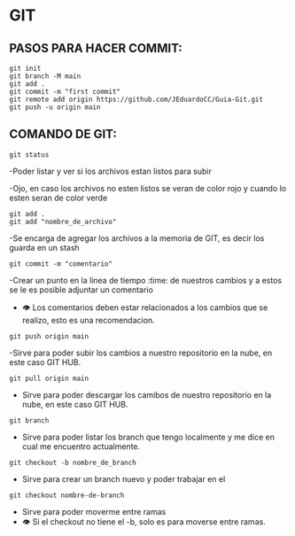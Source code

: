 # GIT
## PASOS PARA HACER COMMIT:

```
git init
git branch -M main
git add .
git commit -m "first commit"
git remote add origin https://github.com/JEduardoCC/Guia-Git.git
git push -u origin main
```
## COMANDO DE GIT:
```
git status
```
-Poder listar y ver si los archivos estan listos para subir

-Ojo, en caso los archivos no esten listos se veran de color rojo y cuando lo esten seran de color verde
```
git add .
git add "nombre_de_archivo"
```
-Se encarga de agregar los archivos a la memoria de GIT, es decir los guarda en un stash
```
git commit -m "comentario"
```
-Crear un punto en la linea de tiempo :time: de nuestros cambios y a estos se le es posible adjuntar un comentario
- :eye: Los comentarios deben estar relacionados a los cambios que se realizo, esto es una recomendacion.
```
git push origin main
```
-Sirve para poder subir los cambios a nuestro repositorio en la nube, en este caso GIT HUB.
```
git pull origin main
```
- Sirve para poder descargar los camibos de nuestro repositorio en la nube, en este caso GIT HUB.
```
git branch
```
- Sirve para poder listar los branch que tengo localmente y me dice en cual me encuentro actualmente.
```
git checkout -b nombre_de_branch
```
- Sirve para crear un branch nuevo y poder trabajar en el
```
git checkout nombre-de-branch
```
- Sirve para poder moverme entre ramas
- :eye: Si el checkout no tiene el -b, solo es para moverse entre ramas.